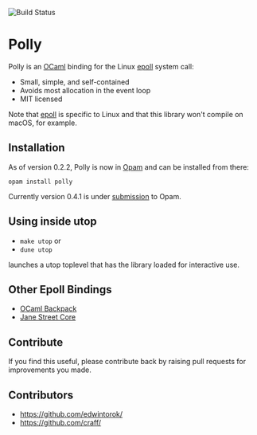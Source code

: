 
![Build Status](https://github.com/lindig/polly/actions/workflows/workflow.yml/badge.svg)

# Polly

Polly is an [OCaml] binding for the Linux [epoll] system call:

* Small, simple, and self-contained
* Avoids most allocation in the event loop
* MIT licensed

Note that [epoll] is specific to Linux and that this library won't
compile on macOS, for example.

## Installation

As of version 0.2.2, Polly is now in [Opam] and can be installed from
there:

```
opam install polly
```

Currently version 0.4.1 is under [submission] to Opam.

## Using inside utop

* `make utop` or
* `dune utop`

launches a utop toplevel that has the library loaded for interactive
use.


## Other Epoll Bindings

* [OCaml Backpack](https://github.com/jimenezrick/ocaml-backpack/)
* [Jane Street Core](https://github.com/janestreet/core)

## Contribute

If you find this useful, please contribute back by raising pull
requests for improvements you made.

[OCaml]:  https://www.ocaml.org/
[epoll]:  http://man7.org/linux/man-pages/man2/epoll_wait.2.html
[Opam]:   http://opam.ocaml.org/
[submission]: https://github.com/ocaml/opam-repository/pull/24212

## Contributors

* https://github.com/edwintorok/
* https://github.com/craff/


